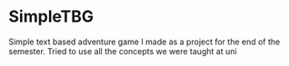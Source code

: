 # SimpleTBG
Simple text based adventure game I made as a project for the end of the semester. Tried to use all the concepts we were taught at uni 
